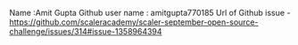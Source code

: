 Name :Amit Gupta
Github user name : amitgupta770185
Url of Github issue - https://github.com/scaleracademy/scaler-september-open-source-challenge/issues/314#issue-1358964394
